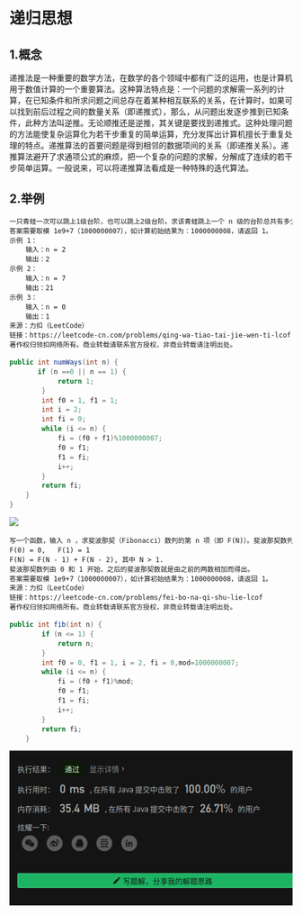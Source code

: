 # 递归思想

## 1.概念	

递推法是一种重要的数学方法，在数学的各个领域中都有广泛的运用，也是计算机用于数值计算的一个重要算法。这种算法特点是：一个问题的求解需一系列的计算，在已知条件和所求问题之间总存在着某种相互联系的关系，在计算时，如果可以找到前后过程之间的数量关系（即递推式），那么，从问题出发逐步推到已知条件，此种方法叫逆推。无论顺推还是逆推，其关键是要找到递推式。这种处理问题的方法能使复杂运算化为若干步重复的简单运算，充分发挥出计算机擅长于重复处理的特点。递推算法的首要问题是得到相邻的数据项间的关系（即递推关系）。递推算法避开了求通项公式的麻烦，把一个复杂的问题的求解，分解成了连续的若干步简单运算。一般说来，可以将递推算法看成是一种特殊的迭代算法。

##  2.举例

```tex
一只青蛙一次可以跳上1级台阶，也可以跳上2级台阶。求该青蛙跳上一个 n 级的台阶总共有多少种跳法。
答案需要取模 1e9+7（1000000007），如计算初始结果为：1000000008，请返回 1。
示例 1：
    输入：n = 2
    输出：2
示例 2：
    输入：n = 7
    输出：21	
示例 3：
    输入：n = 0
    输出：1
来源：力扣（LeetCode）
链接：https://leetcode-cn.com/problems/qing-wa-tiao-tai-jie-wen-ti-lcof
著作权归领扣网络所有。商业转载请联系官方授权，非商业转载请注明出处。
```

```java
public int numWays(int n) {
       if (n ==0 || n == 1) {
            return 1;
        }
        int f0 = 1, f1 = 1;
        int i = 2;
        int fi = 0;
        while (i <= n) {
            fi = (f0 + f1)%1000000007;
            f0 = f1;
            f1 = fi;
            i++;
        }
        return fi;
    }
}
```

![](.https://github.com/JaikenWong/PalaceOfKnowledge/blob/master/algorithm/images/1-1-1.png)

```tex
写一个函数，输入 n ，求斐波那契（Fibonacci）数列的第 n 项（即 F(N)）。斐波那契数列的定义如下：
F(0) = 0,   F(1) = 1
F(N) = F(N - 1) + F(N - 2), 其中 N > 1.
斐波那契数列由 0 和 1 开始，之后的斐波那契数就是由之前的两数相加而得出。
答案需要取模 1e9+7（1000000007），如计算初始结果为：1000000008，请返回 1。
来源：力扣（LeetCode）
链接：https://leetcode-cn.com/problems/fei-bo-na-qi-shu-lie-lcof
著作权归领扣网络所有。商业转载请联系官方授权，非商业转载请注明出处。
```

```java
public int fib(int n) {
        if (n <= 1) {
            return n;
        }
        int f0 = 0, f1 = 1, i = 2, fi = 0,mod=1000000007;
        while (i <= n) {
            fi = (f0 + f1)%mod;
            f0 = f1;
            f1 = fi;
            i++;
        }
        return fi;
    }
```

![](../images/1-1-0.png)

